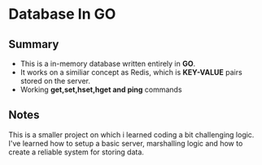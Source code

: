 # **Database In GO**

## **Summary**

- This is a in-memory database written entirely in **GO**.
- It works on a similiar concept as Redis, which is **KEY-VALUE** pairs stored on the server.
- Working **get,set,hset,hget and ping** commands

## **Notes**

This is a smaller project on which i learned coding a bit challenging logic. I've learned how to setup a basic server, marshalling logic and how to create a reliable system for storing data.

